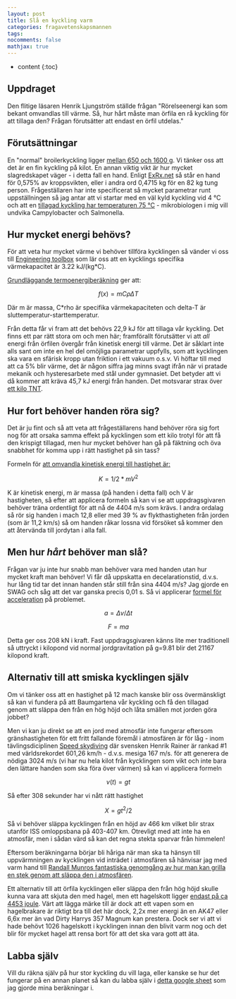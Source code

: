 ```yaml
---
layout: post
title: Slå en kyckling varm
categories: fragavetenskapsmannen
tags:
nocomments: false
mathjax: true
---
```

* content
{:toc}
## Uppdraget
Den flitige läsaren Henrik Ljungström ställde frågan "Rörelseenergi kan som bekant omvandlas till värme. Så, hur hårt måste man örfila en rå kyckling för att tillaga den? Frågan förutsätter att endast en örfil utdelas."

## Förutsättningar
En "normal" broilerkyckling ligger [mellan 650 och 1600 g](https://www.quora.com/Whats-the-average-weight-of-a-whole-chicken). Vi tänker oss att det är en fin kyckling på kilot.
En annan viktig vikt är hur mycket slagredskapet väger - i detta fall en hand. Enligt [ExRx.net](https://exrx.net/Kinesiology/Segments) så står en hand för 0,575% av kroppsvikten, eller i andra ord 0,4715 kg för en 82 kg tung person.
Frågeställaren har inte specificerat så mycket parametrar runt uppställningen så jag antar att vi startar med en väl kyld kyckling vid 4 °C och att en [tillagad kyckling har temperaturen 75 °C](https://www.foodsafety.gov/keep/charts/mintemp.html) - mikrobiologen i mig vill undvika Campylobacter och Salmonella.

## Hur mycket energi behövs?
För att veta hur mycket värme vi behöver tillföra kycklingen så vänder vi oss till [Engineering toolbox](https://www.engineeringtoolbox.com/specific-heat-capacity-food-d_295.html) som lär oss att en kycklings specifika värmekapacitet är 3.22 kJ/(kg*C).

[Grundläggande termoenergiberäkning](http://earthphysicsteaching.homestead.com/Thermal_Energy_Calculations.html) ger att:

$$
f(x)=mC\rho \Delta T
$$

Där m är massa, C*rho är specifika värmekapaciteten och delta-T är sluttemperatur-starttemperatur.

Från detta får vi fram att det behövs 22,9 kJ för att tillaga vår kyckling. Det finns ett par rätt stora om och men här; framförallt förutsätter vi att *all* energi från örfilen övergår från kinetisk energi till värme. Det är såklart inte alls sant om inte en hel del omöjliga parametrar uppfylls, som att  kycklingen ska vara en sfärisk kropp utan friktion i ett vakuum o.s.v. Vi höftar till med att ca 5% blir värme, det är någon siffra jag minns svagt ifrån när vi pratade mekanik och hysteresarbete med stål under gymnasiet. Det betyder att vi då kommer att kräva 45,7 kJ energi från handen. Det motsvarar strax över [ett kilo TNT](https://en.wikipedia.org/wiki/TNT_equivalent).

## Hur fort behöver handen röra sig?
Det är ju fint och så att veta att frågeställarens hand behöver röra sig fort nog för att orsaka samma effekt på kycklingen som ett kilo trotyl för att få den krispigt tillagad, men hur mycket behöver han gå på fäktning och öva snabbhet för komma upp i rätt hastighet på sin tass?

Formeln för [att omvandla kinetisk energi till hastighet är:](http://ffden-2.phys.uaf.edu/211_fall2002.web.dir/shawna_sastamoinen/Velocity_and_Kinetic_Energy.htm)

$$
K=1/2*mV^2
$$

K är kinetisk energi, m är massa (på handen i detta fall) och V är hastigheten, så efter att applicera formeln så kan vi se att uppdragsgivaren behöver träna ordentligt för att nå de 4404 m/s som krävs. I andra ordalag så rör sig handen i mach 12,8 eller med 39 % av flykthastigheten från jorden (som är 11,2 km/s) så om handen råkar lossna vid försöket så kommer den att återvända till jordytan i alla fall.

## Men hur *hårt* behöver man slå?
Frågan var ju inte hur snabb man behöver vara med handen utan hur mycket kraft man behöver! Vi får då uppskatta en decelarationstid, d.v.s. hur lång tid tar det innan handen står still från sina 4404 m/s? Jag gjorde en SWAG och såg att det var ganska precis 0,01 s. Så vi applicerar [formel för acceleration](https://sciencing.com/equations-speed-velocity-acceleration-8407782.html) på problemet.

$$
a=\Delta v / \Delta t
$$

$$
F=ma
$$

Detta ger oss 208 kN i kraft. Fast uppdragsgivaren känns lite mer traditionell så uttryckt i kilopond vid normal jordgravitation på g=9.81 blir det 21167 kilopond kraft.

## Alternativ till att smiska kycklingen själv

Om vi tänker oss att en hastighet på 12 mach kanske blir oss övermänskligt så kan vi fundera på att Baumgartena vår kyckling och få den tillagad genom att släppa den från en hög höjd och låta smällen mot jorden göra jobbet?

Men vi kan ju direkt se att en jord med atmosfär inte fungerar eftersom gränshastigheten för ett fritt fallande föremål i atmosfären är för låg - inom tävlingsdiciplinen [Speed skydiving](http://www.speed-skydiving.com/index.php/rankings) där svensken Henrik Rainer är rankad #1 med världsrekordet 601,26 km/h - d.v.s. mesiga 167 m/s. för att generera de nödiga 3024 m/s (vi har nu hela kilot från kycklingen som vikt och inte bara den lättare handen som ska föra över värmen) så kan vi applicera formeln

$$
v(t)=gt
$$

Så efter 308 sekunder har vi nått rätt hastighet

$$
X=gt^2/2
$$

Så vi behöver släppa kycklingen från en höjd av 466 km vilket blir strax utanför ISS omloppsbana på 403-407 km. Otrevligt med att inte ha en atmosfär, men i sådan värd så kan det regna stekta sparvar från himmelen!

Eftersom beräkningarna börjar bli håriga när man ska ta hänsyn till uppvärmningen av kycklingen vid inträdet i atmosfären så hänvisar jag med varm hand till [Randall Munros fantastiska genomgång av hur man kan grilla en stek genom att släppa den i atmosfären](https://what-if.xkcd.com/28/).

Ett alternativ till att örfila kycklingen eller släppa den från hög höjd skulle kunna vara att skjuta den med hagel, men ett hagelskott ligger [endast på ca 4453 joule](http://wredlich.com/ny/2013/01/projectiles-muzzle-energy-stopping-power/). Värt att lägga märke till är dock att ett vapen som en hagelbrakare är riktigt bra till det här dock, 2,2x mer energi än en AK47 eller 6,6x mer än vad Dirty Harrys 357 Magnum kan prestera. Dock ser vi att vi hade behövt 1026 hagelskott i kycklingen innan den blivit varm nog och det blir för mycket hagel att rensa bort för att det ska vara gott att äta.

## Labba själv
Vill du räkna själv på hur stor kyckling du vill laga, eller kanske se hur det fungerar på en annan planet så kan du labba själv i [detta google sheet](https://docs.google.com/spreadsheets/d/1KtW_w8Hv9mIb3e5EHV-JZRcpeGZbZks96jGU57Tvcpc/edit?usp=sharing) som jag gjorde mina beräkningar i.